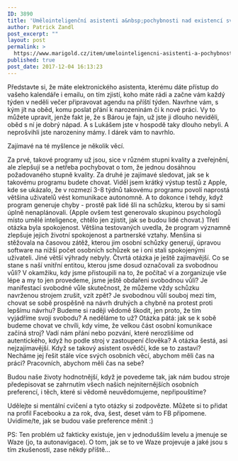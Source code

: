 ```yaml
---
ID: 3890
title: 'Umělointeligenční asistenti a&nbsp;pochybnosti nad existencí svobodné vůle'
author: Patrick Zandl
post_excerpt: ""
layout: post
permalink: >
  https://www.marigold.cz/item/umelointeligencni-asistenti-a-pochybnosti-nad-existenci-svobodne-vule
published: true
post_date: 2017-12-04 16:13:23
---
```

Představte si, že máte elektronického asistenta, kterému dáte přístup do vašeho kalendáře i emailu, on tím zjistí, koho máte rádi a začne vám každý týden v neděli večer připravovat agendu na příští týden. Navrhne vám, s kým jít na oběd, komu poslat přání k narozeninám či k nové práci. Vy to můžete upravit, jenže fakt je, že s Bárou je fajn, už jste ji dlouho neviděli, oběd s ní je dobrý nápad. A s Lukášem jste v hospodě taky dlouho nebyli. A neprošvihli jste narozeniny mámy. I dárek vám to navrhlo.

Zajímavé na té myšlence je několik věcí.

Za prvé, takové programy už jsou, sice v různém stupni kvality a zveřejnění, ale zlepšují se a netřeba pochybovat o tom, že jednou dosáhnou požadovaného stupně kvality.
Za druhé je zajímavé sledovat, jak se k takovému programu budete chovat. Viděl jsem krátký výstup testů z Apple, kde se ukázalo, že v rozmezí 3-8 týdnů takovému programu povolí naprostá většina uživatelů vést komunikace autonomně. A to dokonce i tehdy, když program generuje chyby - prostě pak lidé šli na schůzku, kterou by si sami úplně nenaplánovali. (Apple ovšem test generovalo skupinou psychologů místo umělé inteligence, chtělo jen zjistit, jak se budou lidé chovat.)
Třetí otázka byla spokojenost. Většina testovaných uvedla, že program významně zlepšuje jejich životní spokojenost a partnerské vztahy. Menšina si stěžovala na časovou zátěž, kterou jim osobní schůzky generují, úpravou software na nižší počet osobních schůzek se i oni stali spokojenými uživateli. Jiné větší výhrady nebyly.
Čtvrtá otázka je ještě zajímavější. Co se stane s naší vnitřní entitou, kterou jsme dosud označovali za svobodnou vůli? V okamžiku, kdy jsme přistoupili na to, že počítač ví a zorganizuje vše lépe a my to jen provedeme, jsme ještě obdařeni svobodnou vůlí? Je manifestací svobodné vůle skutečnost, že můžeme vždy schůzku navrženou strojem zrušit, vzít zpět? Je svobodnou vůlí souboj mezi tím, chovat se sobě prospěšně na návrh druhých a chybně na protest proti lepšímu návrhu? Budeme si raději vědomě škodit, jen proto, že tím vyjádříme svoji svobodu? A neděláme to už?
Otázka pátá: jak se k sobě budeme chovat ve chvíli, kdy víme, že velkou část osobní komunikace začíná stroj? Vadí nám přání nebo pozvání, které nerozlišíme od autentického, když ho podle stroj v zastoupení člověka?
A otázka šestá, asi nejzajímavější. Když se takový asistent osvědčí, kde se to zastaví? Necháme jej řešit stále více svých osobních věcí, abychom měli čas na práci? Pracovních, abychom měli čas na sebe?

Budou naše životy hodnotnější, když je povedeme tak, jak nám budou stroje předepisovat se zahrnutím všech našich nejniternějších osobních preferencí, i těch, které si vědomě neuvědomujeme, nepřipouštíme?

Udělejte si mentální cvičení a tyto otázky si zodpovězte. Můžete si to přidat na profil Facebooku a za rok, dva, šest, deset vám to FB připomene. Uvidíme/te, jak se budou vaše preference měnit :)

PS: Ten problém už fakticky existuje, jen v jednodušším levelu a jmenuje se Waze (jo, ta autonavigace). O tom, jak se to ve Waze projevuje a jaké jsou s tím zkušenosti, zase někdy příště...